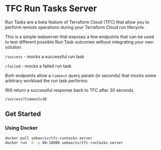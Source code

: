 # TFC Run Tasks Server

Run Tasks are a beta feature of Terraform Cloud (TFC) that allow you to perform remote operations during your Terraform Cloud run lifecycle.

This is a simple webserver that exposes a few endpoints that can be used to test different possible Run Task outcomes without integrating your own solution.

`/success` - mocks a successful run task

`/failed` - mocks a failed run task

Both endpoints allow a `timeout` query param (in seconds) that mocks some arbitrary workload the run task performs:

Will return a successful response back to TFC after 30 seconds
```
/success?timeout=30
```
## Get Started

### Using Docker

```sh
docker pull sebasriv/tfc-runtasks-server
docker run -d -p 80:10000 sebasriv/tfc-runtasks-server
```

